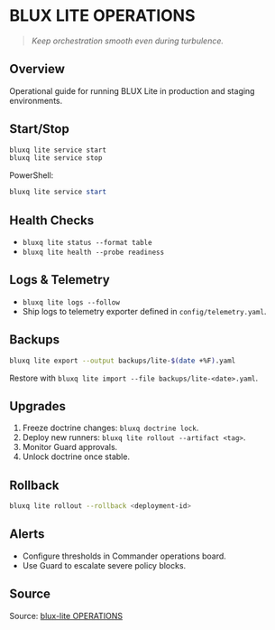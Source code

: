 # BLUX LITE OPERATIONS

> *Keep orchestration smooth even during turbulence.*

## Overview
Operational guide for running BLUX Lite in production and staging environments.

## Start/Stop
```bash
bluxq lite service start
bluxq lite service stop
```
PowerShell:
```powershell
bluxq lite service start
```

## Health Checks
- `bluxq lite status --format table`
- `bluxq lite health --probe readiness`

## Logs & Telemetry
- `bluxq lite logs --follow`
- Ship logs to telemetry exporter defined in `config/telemetry.yaml`.

## Backups
```bash
bluxq lite export --output backups/lite-$(date +%F).yaml
```
Restore with `bluxq lite import --file backups/lite-<date>.yaml`.

## Upgrades
1. Freeze doctrine changes: `bluxq doctrine lock`.
2. Deploy new runners: `bluxq lite rollout --artifact <tag>`.
3. Monitor Guard approvals.
4. Unlock doctrine once stable.

## Rollback
```bash
bluxq lite rollout --rollback <deployment-id>
```

## Alerts
- Configure thresholds in Commander operations board.
- Use Guard to escalate severe policy blocks.

## Source
Source: [blux-lite OPERATIONS](https://github.com/Outer-Void/blux-lite)
